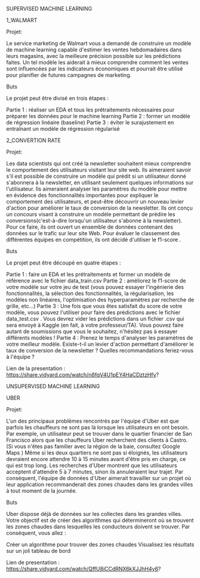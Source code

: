 SUPERVISED MACHINE LEARNING


1_WALMART

Projet:

 Le service marketing de Walmart vous a demandé de construire un modèle de machine learning capable d'estimer les ventes hebdomadaires dans leurs magasins, avec la meilleure précision possible sur les prédictions faites. Un tel modèle les aiderait à mieux comprendre comment les ventes sont influencées par les indicateurs économiques et pourrait être utilisé pour planifier de futures campagnes de marketing.

Buts 

Le projet peut être divisé en trois étapes :

Partie 1 : réaliser un EDA et tous les prétraitements nécessaires pour préparer les données pour le machine learning Partie 2 : former un modèle de régression linéaire (baseline) Partie 3 : éviter le surajustement en entraînant un modèle de régression régularisé



2_CONVERTION RATE


Projet:

  Les data scientists qui ont créé la newsletter souhaitent mieux comprendre le comportement des utilisateurs visitant leur site web. Ils aimeraient savoir s'il est possible de construire un modèle qui prédit si un utilisateur donné s'abonnera à la newsletter, en utilisant seulement quelques informations sur l'utilisateur. Ils aimeraient analyser les paramètres du modèle pour mettre en évidence des fonctionnalités importantes pour expliquer le comportement des utilisateurs, et peut-être découvrir un nouveau levier d'action pour améliorer le taux de conversion de la newsletter. Ils ont conçu un concours visant à construire un modèle permettant de prédire les conversions(c'est-à-dire lorsqu'un utilisateur s'abonne à la newsletter). Pour ce faire, ils ont ouvert un ensemble de données contenant des données sur le trafic sur leur site Web. Pour évaluer le classement des différentes équipes en compétition, ils ont décidé d'utiliser le f1-score .

Buts 

Le projet peut être découpé en quatre étapes :

Partie 1 : faire un EDA et les prétraitements et former un modèle de référence avec le fichier data_train.csv Partie 2 : améliorez le f1-score de votre modèle sur votre jeu de test (vous pouvez essayer l'ingénierie des fonctionnalités, la sélection des fonctionnalités, la régularisation, les modèles non linéaires, l'optimisation des hyperparamètres par recherche de grille, etc...) Partie 3 : Une fois que vous êtes satisfait du score de votre modèle, vous pouvez l'utiliser pour faire des prédictions avec le fichier data_test.csv . Vous devrez vider les prédictions dans un fichier .csv qui sera envoyé à Kaggle (en fait, à votre professeur/TA). Vous pouvez faire autant de soumissions que vous le souhaitez, n'hésitez pas à essayer différents modèles ! Partie 4 : Prenez le temps d'analyser les paramètres de votre meilleur modèle. Existe-t-il un levier d'action permettant d'améliorer le taux de conversion de la newsletter ? Quelles recommandations feriez-vous à l'équipe ?

Lien de la presentation : https://share.vidyard.com/watch/n8fqV4U1pEY4HaCDztzHfy?



UNSUPERVISED MACHINE LEARNING


UBER

 Projet:
 
  L'un des principaux problèmes rencontrés par l'équipe d'Uber est que parfois les chauffeurs ne sont pas là lorsque les utilisateurs en ont besoin. Par exemple, un utilisateur peut se trouver dans le quartier financier de San Francisco alors que les chauffeurs Uber recherchent des clients à Castro. (Si vous n'êtes pas familier avec la région de la baie, consultez Google Maps ) Même si les deux quartiers ne sont pas si éloignés, les utilisateurs devraient encore attendre 10 à 15 minutes avant d'être pris en charge, ce qui est trop long. Les recherches d'Uber montrent que les utilisateurs acceptent d'attendre 5 à 7 minutes, sinon ils annuleraient leur trajet. Par conséquent, l'équipe de données d'Uber aimerait travailler sur un projet où leur application recommanderait des zones chaudes dans les grandes villes à tout moment de la journée.

Buts

 Uber dispose déjà de données sur les collectes dans les grandes villes. Votre objectif est de créer des algorithmes qui détermineront où se trouvent les zones chaudes dans lesquelles les conducteurs doivent se trouver. Par conséquent, vous allez :

Créer un algorithme pour trouver des zones chaudes Visualisez les résultats sur un joli tableau de bord

Lien de presentation : https://share.vidyard.com/watch/QffU8iCCdRNX6kXJJhH4y6?